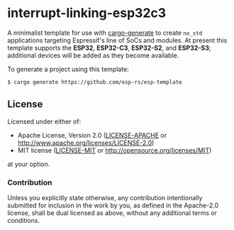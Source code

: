 # interrupt-linking-esp32c3

A minimalist template for use with [cargo-generate] to create `no_std` applications targeting Espressif's line of SoCs and modules. At present this template supports the **ESP32**, **ESP32-C3**, **ESP32-S2**, and **ESP32-S3**; additional devices will be added as they become available.

To generate a project using this template:

```bash
$ cargo generate https://github.com/esp-rs/esp-template
```

[cargo-generate]: https://github.com/cargo-generate/cargo-generate

## License

Licensed under either of:

- Apache License, Version 2.0 ([LICENSE-APACHE](LICENSE-APACHE) or http://www.apache.org/licenses/LICENSE-2.0)
- MIT license ([LICENSE-MIT](LICENSE-MIT) or http://opensource.org/licenses/MIT)

at your option.

### Contribution

Unless you explicitly state otherwise, any contribution intentionally submitted for inclusion in
the work by you, as defined in the Apache-2.0 license, shall be dual licensed as above, without
any additional terms or conditions.
